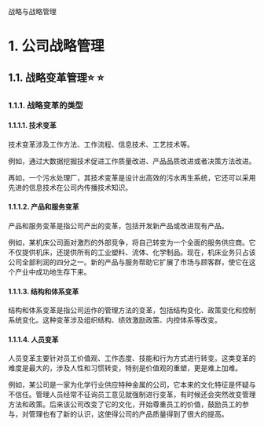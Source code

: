 战略与战略管理

# 1. 公司战略管理

## 1.1. 战略变革管理:star: :star: 

### 1.1.1. 战略变革的类型

#### 1.1.1.1. 技术变革

技术变革涉及工作方法、工作流程、信息技术、工艺技术等。

例如，通过大数据挖掘技术促进工作质量改进、产品品质改进或者决策方法改进。

再如，一个污水处理厂，其技术变革是设计出高效的污水再生系统，它还可以采用先进的信息技术在公司内传播技术知识。

#### 1.1.1.2. 产品和服务变革

产品和服务变革是指公司产出的变革，包括开发新产品或改进现有产品。

例如，某机床公司面对激烈的外部竞争，将自己转变为一个全面的服务供应商。它不仅提供机床，还提供所有的工业塑料、流体、化学制品。现在，机床业务只占该公司全部利润的四分之一。新的产品与服务帮助它扩展了市场与顾客群，使它在这个产业中成功地生存下来。

#### 1.1.1.3. 结构和体系变革

结构和体系变革是指公司运作的管理方法的变革，包括结构变化、政策变化和控制系统变化。这种变革涉及组织结构、绩效激励政策、内控体系等改变。

#### 1.1.1.4. 人员变革

人员变革主要针对员工价值观、工作态度、技能和行为方式进行转变。这类变革的难度是最大的，涉及人性和习惯转变，特别是价值观的重塑，更是难上加难。

例如，某公司是一家为化学行业供应特种金属的公司，它本来的文化特征是怀疑与不信任。管理人员经常不征询员工意见就强制进行变革，有时候还会突然改变管理方法和政策。后来该公司改变了它的文化，开始尊重员工的价值，鼓励员工的参与，对管理也有了新的认识，这使得公司的产品质量得到了很大的提高。
